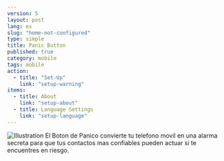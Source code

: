 ```yaml
---
version: 5
layout: post
lang: es
slug: "home-not-configured"
type: simple
title: Panic Button
published: true
category: mobile
tags: mobile
action: 
  - title: "Set-Up"
    link: "setup-warning"
items: 
  - title: About
    link: "setup-about"
  - title: Language Settings
    link: "setup-language"
---
```


![Illustration](/media/mobile/home-not-configured-small.png) El Boton de Panico convierte tu telefono movil en una alarma secreta para que tus contactos mas confiables pueden actuar si te encuentres en riesgo.